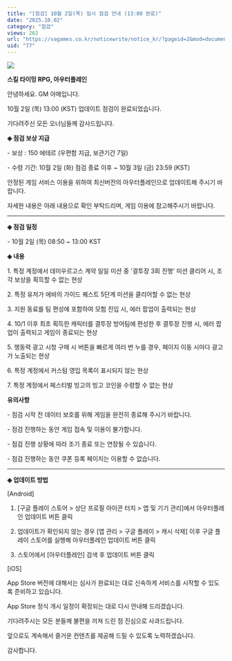 ```yaml
---
title: "[점검] 10월 2일(목) 임시 점검 안내 (13:00 완료)"
date: "2025.10.02"
category: "점검"
views: 262
url: "https://vagames.co.kr/noticewrite/notice_kr/?pageid=2&mod=document&uid=77"
uid: "77"
---
```


![](/images/news/live/kr/77-d3b59c09.png)  

  

**스킬 타이밍 RPG, 아우터플레인**

안녕하세요. GM 아메입니다.

  

10월 2일 (목) 13:00 (KST) 업데이트 점검이 완료되었습니다.

기다려주신 모든 오너님들께 감사드립니다.

  

**◈ 점검 보상 지급**

\- 보상 : 150 에테르 (우편함 지급, 보관기간 7일)

\- 수령 기간: 10월 2일 (화) 점검 종료 이후 ~ 10월 3일 (금) 23:59 (KST)

안정된 게임 서비스 이용을 위하여 최신버전의 아우터플레인으로 업데이트해 주시기 바랍니다.

  

자세한 내용은 아래 내용으로 확인 부탁드리며, 게임 이용에 참고해주시기 바랍니다.

  

* * *

  

**◈ 점검 일정**

\- 10월 2일 (목) 08:50 ~ 13:00 KST

  

**◈ 내용**

1. 특정 계정에서 데미우르고스 계약 일일 미션 중 '결투장 3회 진행' 미션 클리어 시, 조각 보상을 획득할 수 없는 현상

2\. 특정 유저가 에바의 가이드 퀘스트 5단계 미션을 클리어할 수 없는 현상

3\. 지원 동료를 팀 편성에 포함하여 모험 진입 시, 에러 팝업이 출력되는 현상

4\. 10/1 이후 최초 획득한 캐릭터를 결투장 방어팀에 편성한 후 결투장 진행 시, 에러 팝업이 출력되고 게임이 종료되는 현상

5\. 행동력 광고 시청 구매 시 버튼을 빠르게 여러 번 누를 경우, 페이지 이동 시마다 광고가 노출되는 현상

6\. 특정 계정에서 커스텀 영입 목록이 표시되지 않는 현상

7. 특정 계정에서 페스티벌 빙고의 빙고 코인을 수령할 수 없는 현상

  

**유의사항**

\- 점검 시작 전 데이터 보호를 위해 게임을 완전히 종료해 주시기 바랍니다.

\- 점검 진행하는 동안 게임 접속 및 이용이 불가합니다.

\- 점검 진행 상황에 따라 조기 종료 또는 연장될 수 있습니다.

\- 점검 진행하는 동안 쿠폰 등록 페이지는 이용할 수 없습니다.

  

* * *

**◈ 업데이트 방법**

\[Android\]

1) \[구글 플레이 스토어 > 상단 프로필 아이콘 터치 > 앱 및 기기 관리\]에서 아우터플레인 업데이트 버튼 클릭

2) 업데이트가 확인되지 않는 경우 \[앱 관리 > 구글 플레이 > 캐시 삭제\] 이후 구글 플레이 스토어를 실행해 아우터플레인 업데이트 버튼 클릭

3) 스토어에서 \[아우터플레인\] 검색 후 업데이트 버튼 클릭

  

\[iOS\]

App Store 버전에 대해서는 심사가 완료되는 대로 신속하게 서비스를 시작할 수 있도록 준비하고 있습니다.

App Store 정식 개시 일정이 확정되는 대로 다시 안내해 드리겠습니다.

기다려주시는 모든 분들께 불편을 끼쳐 드린 점 진심으로 사과드립니다.

  

앞으로도 계속해서 즐거운 컨텐츠를 제공해 드릴 수 있도록 노력하겠습니다.

  

감사합니다.